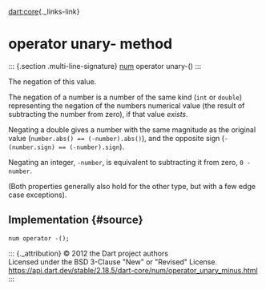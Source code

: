 [dart:core](../../dart-core/dart-core-library){._links-link}

operator unary- method
======================

::: {.section .multi-line-signature}
[num](../num-class) operator unary-()
:::

The negation of this value.

The negation of a number is a number of the same kind (`int` or
`double`) representing the negation of the numbers numerical value (the
result of subtracting the number from zero), if that value *exists*.

Negating a double gives a number with the same magnitude as the original
value (`number.abs() == (-number).abs()`), and the opposite sign
(`-(number.sign) == (-number).sign`).

Negating an integer, `-number`, is equivalent to subtracting it from
zero, `0 - number`.

(Both properties generally also hold for the other type, but with a few
edge case exceptions).

Implementation {#source}
--------------

``` {.language-dart data-language="dart"}
num operator -();
```

::: {._attribution}
© 2012 the Dart project authors\
Licensed under the BSD 3-Clause \"New\" or \"Revised\" License.\
<https://api.dart.dev/stable/2.18.5/dart-core/num/operator_unary_minus.html>
:::
